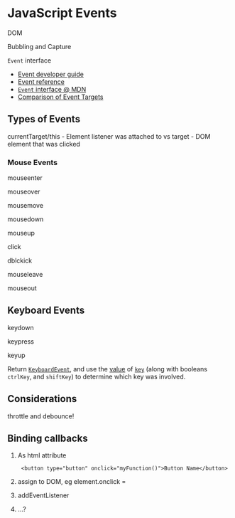 # JavaScript Events

DOM

Bubbling and Capture

`Event` interface

* [Event developer guide](https://developer.mozilla.org/en-US/docs/Web/Guide/Events)
* [Event reference](https://developer.mozilla.org/en-US/docs/Web/Events)
* [`Event` interface @ MDN](https://developer.mozilla.org/en-US/docs/Web/API/Event)
* [Comparison of Event Targets](https://developer.mozilla.org/en-US/docs/Web/API/Event/Comparison_of_Event_Targets)

## Types of Events

currentTarget/this - Element listener was attached to
vs
target - DOM element that was clicked

### Mouse Events

mouseenter

mouseover

mousemove

mousedown

mouseup

click

dblckick

mouseleave

mouseout

## Keyboard Events

keydown

keypress

keyup

Return [`KeyboardEvent`](https://developer.mozilla.org/en-US/docs/Web/API/KeyboardEvent), and use the [value](https://developer.mozilla.org/en-US/docs/Web/API/KeyboardEvent/key/Key_Values) of [`key`](https://developer.mozilla.org/en-US/docs/Web/API/KeyboardEvent/key) (along with booleans `ctrlKey`, and `shiftKey`) to determine which key was involved.

## Considerations

throttle and debounce!

## Binding callbacks

1. As html attribute

        <button type="button" onclick="myFunction()">Button Name</button>

2. assign to DOM, eg element.onclick =

3. addEventListener

4. ...?

